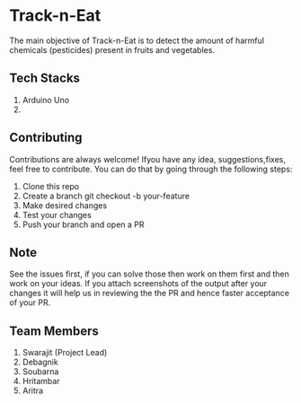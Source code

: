 # Track-n-Eat
The main objective of Track-n-Eat is to detect the amount of harmful chemicals (pesticides) present in fruits and vegetables. 

## Tech Stacks
1. Arduino Uno
2. 

## Contributing
Contributions are always welcome! Ifyou have any idea, suggestions,fixes, feel free to contribute. You can do that by going through the following steps:

1. Clone this repo
2. Create a branch git checkout -b your-feature
3. Make desired changes
4. Test your changes
5. Push your branch and open a PR

## Note
See the issues first, if you can solve those then work on them first and then work on your ideas.
If you attach screenshots of the output after your changes it will help us in reviewing the the PR and hence faster acceptance of your PR.

## Team Members
1. Swarajit (Project Lead)
2. Debagnik
3. Soubarna
4. Hritambar
5. Aritra


